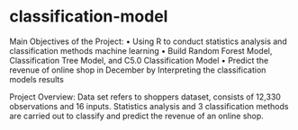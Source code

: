 # classification-model


Main Objectives of the Project: 
• Using R to conduct statistics analysis and classification methods machine learning 
• Build Random Forest Model, Classification Tree Model, and C5.0 Classification Model
• Predict the revenue of online shop in December by Interpreting the classification models 
results 

Project Overview:
Data set refers to shoppers dataset, consists of 12,330 observations and 16 inputs. Statistics analysis and 3 classification methods are carried out to classify and predict the revenue of an online shop.
